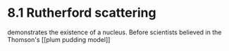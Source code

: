 # 8.1 Rutherford scattering

demonstrates the existence of a nucleus. Before scientists believed in the Thomson's [[plum pudding model]]